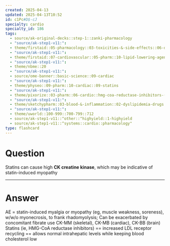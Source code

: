 ```yaml
---
created: 2025-04-13
updated: 2025-04-13T10:52
id: c1Pc#D$-cJ
specialty: cardio
specialty_id: 186
tags:
  - source/ak-original-decks::step-1::zanki-pharmacology
  - "source/ak-step1-v11:": 
  - theme/firstaid::05-pharmacology::03-toxicities-&-side-effects::06-drug-reactions---msk/skin/connect-tissue
  - "source/ak-step1-v11:": 
  - theme/firstaid::07-cardiovascular::05-pharm::10-lipid-lowering-agents::statins
  - "source/ak-step1-v11:": 
  - theme/nbme::20
  - "source/ak-step1-v11:": 
  - source/ome-banner::basic-science::09-cardiac
  - "source/ak-step1-v11:": 
  - theme/physeo::09-pharm::10-cardiac::09-statins
  - "source/ak-step1-v11:": 
  - theme/pixorize::03-pharm::06-cardio::hmg-coa-reductase-inhibitors-(statins)
  - "source/ak-step1-v11:": 
  - theme/sketchypharm::03-blood-&-inflammation::02-dyslipidemia-drugs::01-statins
  - "source/ak-step1-v11:": 
  - theme/uworld::100-999::700-799::712
  - source/ak-step1-v11::^other::^highyield::1-highyield
  - source/ak-step1-v11::^systems::cardio::pharmacology"
type: flashcard
---
```


# Question
Statins can cause high **CK creatine kinase**, which may be indicative of statin-induced myopathy

---

# Answer
AE = statin-induced myalgia or myopathy (eg, muscle weakness, soreness), w/w/o myonecrosis, to frank rhadomyolysis; Can be exacerbated by concomitant fibrate use  CK-MM (skeletal), CK-MB (cardiac), CK-BB (brain)    Statins (ie, HMG-CoA reductase inhibitors) == increased LDL receptor recycling == allows normal intrahepatic levels while keeping blood cholesterol low